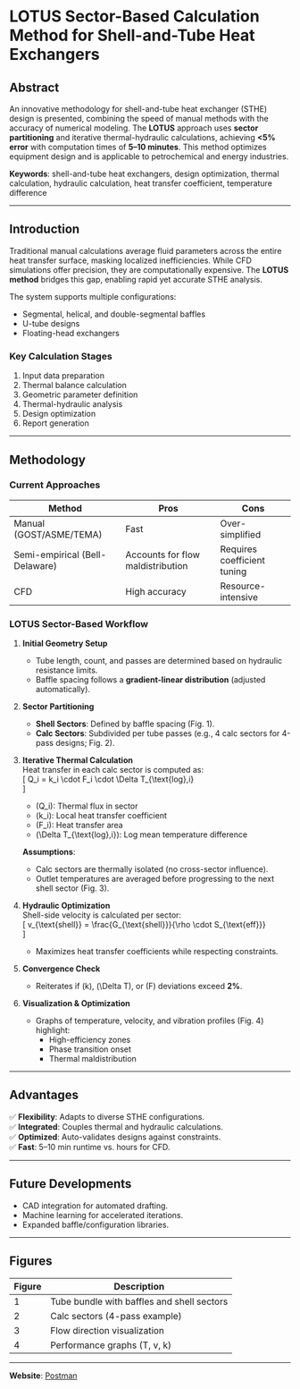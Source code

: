# **LOTUS Sector-Based Calculation Method for Shell-and-Tube Heat Exchangers**  

## **Abstract**  
An innovative methodology for shell-and-tube heat exchanger (STHE) design is presented, combining the speed of manual methods with the accuracy of numerical modeling. The **LOTUS** approach uses **sector partitioning** and iterative thermal-hydraulic calculations, achieving **<5% error** with computation times of **5–10 minutes**. This method optimizes equipment design and is applicable to petrochemical and energy industries.  

**Keywords**: shell-and-tube heat exchangers, design optimization, thermal calculation, hydraulic calculation, heat transfer coefficient, temperature difference  

---

## **Introduction**  
Traditional manual calculations average fluid parameters across the entire heat transfer surface, masking localized inefficiencies. While CFD simulations offer precision, they are computationally expensive. The **LOTUS method** bridges this gap, enabling rapid yet accurate STHE analysis.  

The system supports multiple configurations:  
- Segmental, helical, and double-segmental baffles  
- U-tube designs  
- Floating-head exchangers  

### **Key Calculation Stages**  
1. Input data preparation  
2. Thermal balance calculation  
3. Geometric parameter definition  
4. Thermal-hydraulic analysis  
5. Design optimization  
6. Report generation  

---

## **Methodology**  
### **Current Approaches**  
| Method                  | Pros                      | Cons                          |  
|-------------------------|---------------------------|-------------------------------|  
| Manual (GOST/ASME/TEMA) | Fast                      | Over-simplified               |  
| Semi-empirical (Bell-Delaware) | Accounts for flow maldistribution | Requires coefficient tuning |  
| CFD                     | High accuracy             | Resource-intensive           |  

### **LOTUS Sector-Based Workflow**  
1. **Initial Geometry Setup**  
   - Tube length, count, and passes are determined based on hydraulic resistance limits.  
   - Baffle spacing follows a **gradient-linear distribution** (adjusted automatically).  

2. **Sector Partitioning**  
   - **Shell Sectors**: Defined by baffle spacing (Fig. 1).  
   - **Calc Sectors**: Subdivided per tube passes (e.g., 4 calc sectors for 4-pass designs; Fig. 2).  

3. **Iterative Thermal Calculation**  
   Heat transfer in each calc sector is computed as:  
   \[
   Q_i = k_i \cdot F_i \cdot \Delta T_{\text{log},i}  
   \]  
   - \(Q_i\): Thermal flux in sector  
   - \(k_i\): Local heat transfer coefficient  
   - \(F_i\): Heat transfer area  
   - \(\Delta T_{\text{log},i}\): Log mean temperature difference  

   **Assumptions**:  
   - Calc sectors are thermally isolated (no cross-sector influence).  
   - Outlet temperatures are averaged before progressing to the next shell sector (Fig. 3).  

4. **Hydraulic Optimization**  
   Shell-side velocity is calculated per sector:  
   \[
   v_{\text{shell}} = \frac{G_{\text{shell}}}{\rho \cdot S_{\text{eff}}}  
   \]  
   - Maximizes heat transfer coefficients while respecting constraints.  

5. **Convergence Check**  
   - Reiterates if \(k\), \(\Delta T\), or \(F\) deviations exceed **2%**.  

6. **Visualization & Optimization**  
   - Graphs of temperature, velocity, and vibration profiles (Fig. 4) highlight:  
     - High-efficiency zones  
     - Phase transition onset  
     - Thermal maldistribution  

---

## **Advantages**  
✅ **Flexibility**: Adapts to diverse STHE configurations.  
✅ **Integrated**: Couples thermal and hydraulic calculations.  
✅ **Optimized**: Auto-validates designs against constraints.  
✅ **Fast**: 5–10 min runtime vs. hours for CFD.  

---

## **Future Developments**  
- CAD integration for automated drafting.  
- Machine learning for accelerated iterations.  
- Expanded baffle/configuration libraries.  

---

## **Figures**  
| Figure | Description                          |  
|--------|--------------------------------------|  
| 1      | Tube bundle with baffles and shell sectors |  
| 2      | Calc sectors (4-pass example)       |  
| 3      | Flow direction visualization        |  
| 4      | Performance graphs (T, v, k)        |  

---


**Website**: [Postman](https://documenter.getpostman.com/view/45531750/2sB34ZsQHf)

